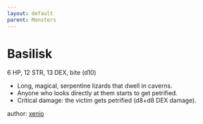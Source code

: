 ```yaml
---
layout: default
parent: Monsters
---
```

# Basilisk
6 HP, 12 STR, 13 DEX, bite (d10)  
- Long, magical, serpentine lizards that dwell in caverns.  
- Anyone who looks directly at them starts to get petrified.  
- Critical damage: the victim gets petrified (d8+d8 DEX damage).  

author: [xenio](https://xenioinabottle.blogspot.com)
